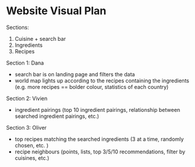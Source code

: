 # Website Visual Plan 

Sections:
1) Cuisine + search bar 
2) Ingredients 
3) Recipes 

Section 1: Dana
* search bar is on landing page and filters the data 
* world map lights up according to the recipes containing the ingredients (e.g. more recipes == bolder colour, statistics of each country)





Section 2: Vivien
* ingredient pairings (top 10 ingredient pairings, relationship between searched ingredient pairings, etc.)





Section 3: Oliver
* top recipes matching the searched ingredients (3 at a time, randomly chosen, etc. )
* recipe neighbours (points, lists, top 3/5/10 recommendations, filter by cuisines, etc.)